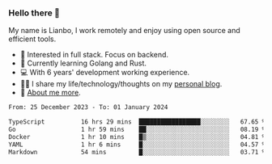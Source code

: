 ### Hello there 👋

My name is Lianbo, I work remotely and enjoy using open source and efficient tools.

- 🔭 Interested in full stack. Focus on backend.
- 🌱 Currently learning Golang and Rust.
- 💻 With 6 years' development working experience.
- ✍🏻 I share my life/technology/thoughts on my [personal blog](https://godruoyi.com).
- 👒 [About me more](https://godruoyi.com/posts/About-godruoyi).

<!--START_SECTION:waka-->

```txt
From: 25 December 2023 - To: 01 January 2024

TypeScript          16 hrs 29 mins  █████████████████░░░░░░░░   67.65 %
Go                  1 hr 59 mins    ██░░░░░░░░░░░░░░░░░░░░░░░   08.19 %
Docker              1 hr 10 mins    █▒░░░░░░░░░░░░░░░░░░░░░░░   04.81 %
YAML                1 hr 6 mins     █░░░░░░░░░░░░░░░░░░░░░░░░   04.57 %
Markdown            54 mins         █░░░░░░░░░░░░░░░░░░░░░░░░   03.71 %
```

<!--END_SECTION:waka-->
